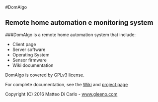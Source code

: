 #DomAlgo
## Remote home automation e monitoring system

###DomAlgo is a remote home automation system that include:

  -  Client page
  -  Server software
  -  Operating System
  -  Sensor firmware
  -  Wiki documentation

DomAlgo is covered by GPLv3 license.

For complete documentation, see the [Wiki](https://github.com/Gleeno/DomAlgo/wiki) and [project page](http://gleeno.github.io/DomAlgo)

Copyright (C) 2016 Matteo Di Carlo - www.gleeno.com
